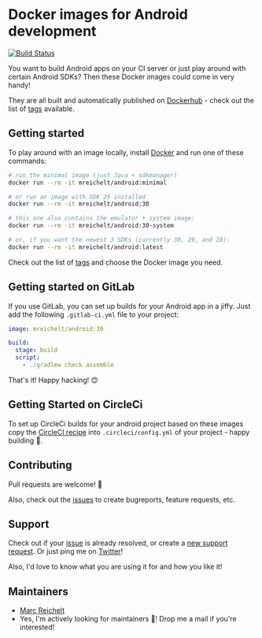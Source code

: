 # Docker images for Android development

[![Build Status](https://travis-ci.org/mreichelt/docker-android.svg?branch=master)](https://travis-ci.org/mreichelt/docker-android)

You want to build Android apps on your CI server or just play around with certain Android SDKs?
Then these Docker images could come in very handy!

They are all built and automatically published on [Dockerhub](https://hub.docker.com/r/mreichelt/android/) -
check out the list of [tags](https://hub.docker.com/r/mreichelt/android/tags/) available.

## Getting started

To play around with an image locally, install [Docker](https://www.docker.com/) and run one of these commands:

```bash
# run the minimal image (just Java + sdkmanager)
docker run --rm -it mreichelt/android:minimal

# or run an image with SDK 29 installed
docker run --rm -it mreichelt/android:30

# this one also contains the emulator + system image:
docker run --rm -it mreichelt/android:30-system

# or, if you want the newest 3 SDKs (currently 30, 29, and 28):
docker run --rm -it mreichelt/android:latest
```

Check out the list of [tags](https://hub.docker.com/r/mreichelt/android/tags/) and choose the Docker image you need.

## Getting started on GitLab

If you use GitLab, you can set up builds for your Android app in a jiffy. Just add the following `.gitlab-ci.yml` file to your project:

```yaml
image: mreichelt/android:30

build:
  stage: build
  script:
    - ./gradlew check assemble
```

That's it! Happy hacking! 😊

## Getting Started on CircleCi

To set up CircleCi builds for your android project based on these images copy the [CircleCI recipe](/recipes/circle-ci/config.yml) into `.circleci/config.yml` of your project - happy building 🎉.

## Contributing

Pull requests are welcome! 🎉

Also, check out the [issues](https://github.com/mreichelt/docker-android/issues) to create bugreports, feature requests, etc.

## Support

Check out if your [issue](https://github.com/mreichelt/docker-android/issues) is already resolved, or create a [new support request](https://github.com/mreichelt/docker-android/issues/new). Or just ping me on [Twitter](https://twitter.com/mreichelt)!

Also, I'd love to know what you are using it for and how you like it!

## Maintainers

- [Marc Reichelt](https://github.com/mreichelt)
- Yes, I'm actively looking for maintainers 🔭! Drop me a mail if you're interested!
